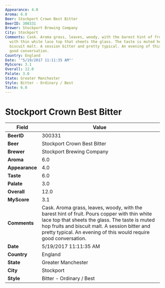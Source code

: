 ```yaml
---
Appearance: 4.0
Aroma: 6.0
Beer: Stockport Crown Best Bitter
BeerID: 300331
Brewer: Stockport Brewing Company
City: Stockport
Comments: Cask. Aroma grass, leaves, woody, with the barest hint of fruit. Pours copper
  with thin white lace top that sheets the glass. The taste is muted hop fruits and
  biscuit malt. A session bitter and pretty typical. An evening of this would require
  good conversation.
Country: England
Date: '"5/19/2017 11:11:35 AM"'
MyScore: 3.1
Overall: 12.0
Palate: 3.0
State: Greater Manchester
Style: Bitter - Ordinary / Best
Taste: 6.0
---
```


# Stockport Crown Best Bitter

| Field         | Value |
|---------------|-------|
| **BeerID** | 300331 |
| **Beer** | Stockport Crown Best Bitter |
| **Brewer** | Stockport Brewing Company |
| **Aroma** | 6.0 |
| **Appearance** | 4.0 |
| **Taste** | 6.0 |
| **Palate** | 3.0 |
| **Overall** | 12.0 |
| **MyScore** | 3.1 |
| **Comments** | Cask. Aroma grass, leaves, woody, with the barest hint of fruit. Pours copper with thin white lace top that sheets the glass. The taste is muted hop fruits and biscuit malt. A session bitter and pretty typical. An evening of this would require good conversation. |
| **Date** | 5/19/2017 11:11:35 AM |
| **Country** | England |
| **State** | Greater Manchester |
| **City** | Stockport |
| **Style** | Bitter - Ordinary / Best |
